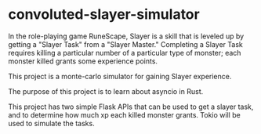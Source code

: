 # convoluted-slayer-simulator
In the role-playing game RuneScape, Slayer is a skill that is leveled up by getting a "Slayer Task" from a "Slayer Master." Completing a Slayer Task requires killing a particular number of a particular type of monster; each monster killed grants some experience points. 

This project is a monte-carlo simulator for gaining Slayer experience.

The purpose of this project is to learn about asyncio in Rust. 

This project has two simple Flask APIs that can be used to get a slayer task, and to determine how much xp each killed monster grants. Tokio will be used to simulate the tasks.